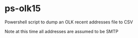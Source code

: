 # ps-olk15
Powershell script to dump an OLK recent addresses file to CSV

Note at this time all addresses are assumed to be SMTP
